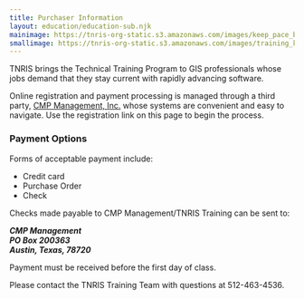 ```yaml
---
title: Purchaser Information
layout: education/education-sub.njk
mainimage: https://tnris-org-static.s3.amazonaws.com/images/keep_pace_banner.jpg
smallimage: https://tnris-org-static.s3.amazonaws.com/images/training_keep_pace_md.jpg
---
```


TNRIS brings the Technical Training Program to GIS professionals whose jobs demand that they stay current with rapidly advancing software.

Online registration and payment processing is managed through a third party, [CMP Management, Inc.](http://www.cmpmanagement.com/) whose systems are convenient and easy to navigate. Use the registration link on this page to begin the process.

### Payment Options

Forms of acceptable payment include:

-   Credit card
-   Purchase Order
-   Check

Checks made payable to CMP Management/TNRIS Training can be sent to:

<p>
	<address>
		<strong>
			CMP Management<br>
			PO Box 200363<br>
			Austin, Texas, 78720
		</strong>
	</address>
</p>

Payment must be received before the first day of class.

Please contact the TNRIS Training Team with questions at 512-463-4536.
